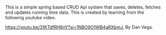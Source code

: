 This is a simple spring based CRUD Api system that saves, deletes, fetches and updates running time data.
This is created by learning from the following youtube video.

https://youtu.be/31KTdfRH6nY?si=1NBO9O1WB4aRXbmJ,
By Dan Vega.